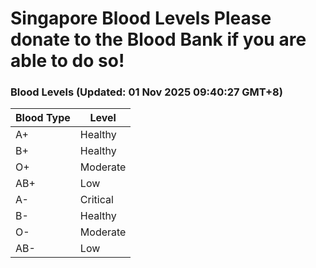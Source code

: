 Singapore Blood Levels
 Please donate to the Blood Bank if you are able to do so!
================================================================================================================================

### Blood Levels (Updated: 01 Nov 2025 09:40:27 GMT+8)
| Blood Type | Level     |
|------------|-----------|
| A+     | Healthy |
| B+     | Healthy |
| O+     | Moderate |
| AB+     | Low |
| A-     | Critical |
| B-     | Healthy |
| O-     | Moderate |
| AB-     | Low |
